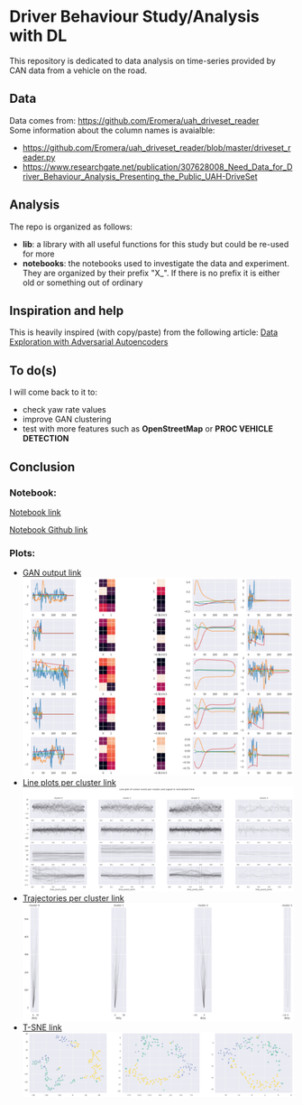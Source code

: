 # Driver Behaviour Study/Analysis with DL

This repository is dedicated to data analysis on time-series provided by CAN data from a vehicle on the road.

## Data
Data comes from: https://github.com/Eromera/uah_driveset_reader  
Some information about the column names is avaialble: 
* https://github.com/Eromera/uah_driveset_reader/blob/master/driveset_reader.py
* https://www.researchgate.net/publication/307628008_Need_Data_for_Driver_Behaviour_Analysis_Presenting_the_Public_UAH-DriveSet

## Analysis
The repo is organized as follows:
* __lib__:
    a library with all useful functions for this study but could be re-used for more
* __notebooks__:
    the notebooks used to investigate the data and experiment. They are organized by their prefix "X_". If there is no prefix it is either old or something out of ordinary

## Inspiration and help
This is heavily inspired (with copy/paste) from the following article:
[Data Exploration with Adversarial Autoencoders](https://towardsdatascience.com/data-exploration-with-adversarial-autoencoders-311a4e1f271b)

## To do(s)
I will come back to it to:
- check yaw rate values
- improve GAN clustering
- test with more features such as **OpenStreetMap** or **PROC VEHICLE DETECTION**

## Conclusion

### Notebook:
[Notebook link](https://nbviewer.jupyter.org/github/sqrx-mckl/driver_behaviour/blob/master/notebooks/5_cluster_analysis.ipynb)

[Notebook Github link](https://github.com/sqrx-mckl/driver_behaviour/blob/master/notebooks/5_cluster_analysis.ipynb)

### Plots:
* [GAN output link](https://nbviewer.jupyter.org/github/sqrx-mckl/driver_behaviour/blob/master/notebooks/4_clustering_gan.ipynb#Example-of-GAN-output)  
![Gan output](.img/gan_output.png?raw=true "Gan output")
* [Line plots per cluster link](https://nbviewer.jupyter.org/github/sqrx-mckl/driver_behaviour/blob/master/notebooks/5_cluster_analysis.ipynb#Time-plot-with-statistical-ranges)  
![lineplot](.img/lineplot.png?raw=true "Lineplot")
* [Trajectories per cluster link](https://nbviewer.jupyter.org/github/sqrx-mckl/driver_behaviour/blob/master/notebooks/5_cluster_analysis.ipynb#Trajectories)  
![trajectories](.img/trajectories.png?raw=true "Trajectories")
* [T-SNE link](https://nbviewer.jupyter.org/github/sqrx-mckl/driver_behaviour/blob/master/notebooks/5_cluster_analysis.ipynb#T-SNE-and-UMAP)  
![tsne](.img/tsne.png?raw=true "T-SNE")